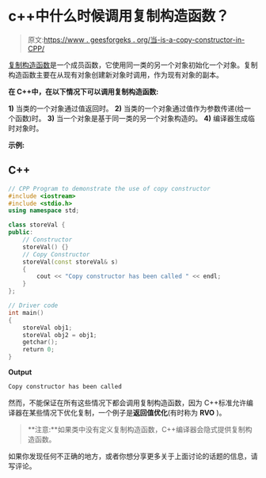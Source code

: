 # c++中什么时候调用复制构造函数？

> 原文:[https://www . geesforgeks . org/当-is-a-copy-constructor-in-CPP/](https://www.geeksforgeeks.org/when-is-a-copy-constructor-called-in-cpp/)

[复制构造函数](https://www.geeksforgeeks.org/copy-constructor-in-cpp/)是一个成员函数，它使用同一类的另一个对象初始化一个对象。复制构造函数主要在从现有对象创建新对象时调用，作为现有对象的副本。

**在 C++中，在以下情况下可以调用复制构造函数:**

**1)** 当类的一个对象通过值返回时。
**2)** 当类的一个对象通过值作为参数传递(给一个函数)时。
**3)** 当一个对象是基于同一类的另一个对象构造的。
**4)** 编译器生成临时对象时。

**示例:**

## C++

```cpp
// CPP Program to demonstrate the use of copy constructor
#include <iostream>
#include <stdio.h>
using namespace std;

class storeVal {
public:
    // Constructor
    storeVal() {}
    // Copy Constructor
    storeVal(const storeVal& s)
    {
        cout << "Copy constructor has been called " << endl;
    }
};

// Driver code
int main()
{
    storeVal obj1;
    storeVal obj2 = obj1;
    getchar();
    return 0;
}
```

**Output**

```cpp
Copy constructor has been called 
```

然而，不能保证在所有这些情况下都会调用复制构造函数，因为 C++标准允许编译器在某些情况下优化复制，一个例子是**返回值优化**(有时称为 **RVO** )。

> **注意:**如果类中没有定义复制构造函数，C++编译器会隐式提供复制构造函数。

如果你发现任何不正确的地方，或者你想分享更多关于上面讨论的话题的信息，请写评论。